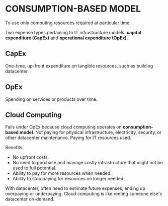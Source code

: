 # CONSUMPTION-BASED MODEL

To use only computing resources required at particular time.

Two expense types pertaining to IT infrastructure models: **capital expenditure (CapEx)** and **operational expenditure (OpEx)**.

## CapEx

One-time, up-front expenditure on tangible resources, such as building datacenter.

## OpEx

Spending on services or products over time.

## Cloud Computing

Falls under OpEx because cloud computing operates on **consumption-based model**. Not paying for physical infrastructure, electricity, security, or other datacenter maintenance. Paying for IT resources used.

Benefits:

* No upfront costs.
* No need to purchase and manage costly infrastructure that might not be used to full potential.
* Ability to pay for more resources when needed.
* Ability to stop paying for resources no longer needed.

With datacenter, often need to estimate future expenses, ending up overpaying or underpaying. Cloud computing is like renting someone else's datacenter on-demand.
